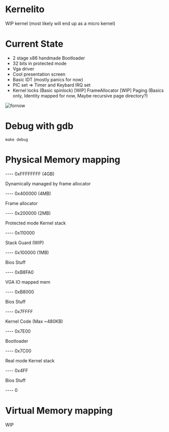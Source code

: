 # Kernelito

WIP kernel (most likely will end up as a micro kernel)

# Current State
- 2 stage x86 handmade Bootloader 
- 32 bits in protected mode
- Vga driver 
- Cool presentation screen
- Basic IDT (mostly panics for now)
- PIC set => Timer and Keybard IRQ set
- Kernel locks (Basic spinlock)
[WIP] FrameAllocator 
[WIP] Paging (Basics only, Identity mapped for now, Maybe recursive page directory?) 

![fornow](https://user-images.githubusercontent.com/2847315/176840794-6c7bebea-fd72-43f2-9351-afaea22e5efa.png)

# Debug with gdb

```
make debug
```

# Physical Memory mapping


----  0xFFFFFFFF (4GB)

Dynamically managed by frame allocator

---- 0x400000 (4MB)

Frame allocator

---- 0x200000 (2MB)

Protected mode Kernel stack

---- 0x110000

Stack Guard (WIP)

---- 0x100000 (1MB)

Bios Stuff

---- 0xB8FA0

VGA IO mapped mem

---- 0xB8000

Bios Stuff

---- 0x7FFFF

Kernel Code (Max ~480KB)

---- 0x7E00

Bootloader 

---- 0x7C00

Real mode Kernel stack 

---- 0x4FF

Bios Stuff

---- 0


# Virtual Memory mapping

WIP
